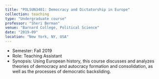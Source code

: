 ```yaml
---
title: "POLSUN3401: Democracy and Dictatorship in Europe"
collection: teaching
type: "Undergraduate course"
professor: "Sheri Berman" 
venue: "Barnard College, Political Science"
date: "2019-09"
location: "New York, NY, USA"
---
```

* Semester: Fall 2019
* Role: Teaching Assistant
* Synopsis: Using European history, this course discusses and analyzes theories of democracy and autocracy formation and consolidation, as well as the processes of democratic backsliding.